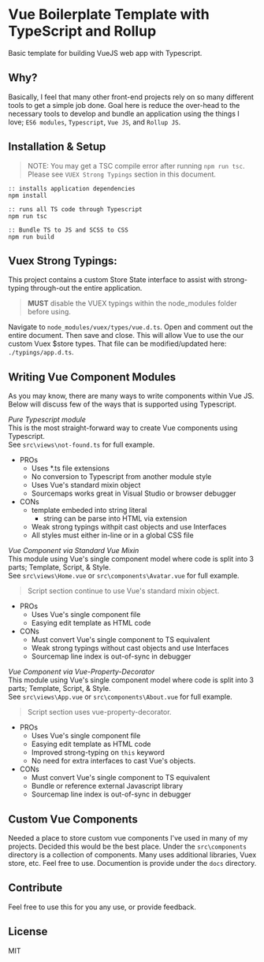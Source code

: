 # Vue Boilerplate Template with TypeScript and Rollup
Basic template for building VueJS web app with Typescript.

## Why?
Basically, I feel that many other front-end projects rely on so many different tools to get a simple job done. Goal here is reduce the over-head to the necessary tools to develop and bundle an application using the things I love; `ES6 modules`, `Typescript`, `Vue JS`, and `Rollup JS`.

## Installation & Setup

> NOTE: You may get a TSC compile error after running `npm run tsc`. Please see `VUEX Strong Typings` section in this document. 

```
:: installs application dependencies
npm install

:: runs all TS code through Typescript
npm run tsc

:: Bundle TS to JS and SCSS to CSS
npm run build
```

## Vuex Strong Typings:

This project contains a custom Store State interface to assist with strong-typing through-out the entire application.

> **MUST** disable the VUEX typings within the node_modules folder before using.

Navigate to `node_modules/vuex/types/vue.d.ts`. Open and comment out the entire document. Then save and close.
This will allow Vue to use the our custom Vuex $store types. That file can be modified/updated here: `./typings/app.d.ts`.


## Writing Vue Component Modules
As you may know, there are many ways to write components within Vue JS. Below will discuss few of the ways that is supported using Typescript.

*Pure Typescript module*  
This is the most straight-forward way to create Vue components using Typescript.  
See `src\views\not-found.ts` for full example.

* PROs
    * Uses *.ts file extensions
    * No conversion to Typescript from another module style
    * Uses Vue's standard mixin object
    * Sourcemaps works great in Visual Studio or browser debugger
* CONs
    * template embeded into string literal
        * string can be parse into HTML via extension
    * Weak strong typings withpit cast objects and use Interfaces
    * All styles must either in-line or in a global CSS file

*Vue Component via Standard Vue Mixin*  
This module using Vue's single component model where code is split into 3 parts; Template, Script, & Style.  
See `src\views\Home.vue` or `src\components\Avatar.vue` for full example.

> Script section continue to use Vue's standard mixin object.

* PROs
    * Uses Vue's single component file
    * Easying edit template as HTML code
* CONs
    * Must convert Vue's single component to TS equivalent
    * Weak strong typings without cast objects and use Interfaces
    * Sourcemap line index is out-of-sync in debugger

*Vue Component via Vue-Property-Decorator*  
This module using Vue's single component model where code is split into 3 parts; Template, Script, & Style.  
See `src\views\App.vue` or `src\components\About.vue` for full example.

> Script section uses vue-property-decorator.

* PROs
    * Uses Vue's single component file
    * Easying edit template as HTML code
    * Improved strong-typing on `this` keyword
    * No need for extra interfaces to cast Vue's objects.
* CONs
    * Must convert Vue's single component to TS equivalent
    * Bundle or reference external Javascript library
    * Sourcemap line index is out-of-sync in debugger

## Custom Vue Components
Needed a place to store custom vue components I've used in many of my projects. Decided this would be the best place. Under the `src\components` directory is a collection of components. Many uses additional libraries, Vuex store, etc. Feel free to use. Documention is provide under the `docs` directory.

## Contribute
Feel free to use this for you any use, or provide feedback.

## License
MIT